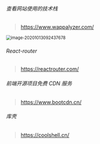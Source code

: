 ###### 查看网站使用的技术栈

> https://www.wappalyzer.com/

<img src="C:\Users\qifom\AppData\Roaming\Typora\typora-user-images\image-20201013092437678.png" alt="image-20201013092437678" style="zoom: 80%;" />



###### React-router

> https://reactrouter.com/

###### 前端开源项目免费 CDN 服务

> https://www.bootcdn.cn/

###### 库壳

> https://coolshell.cn/